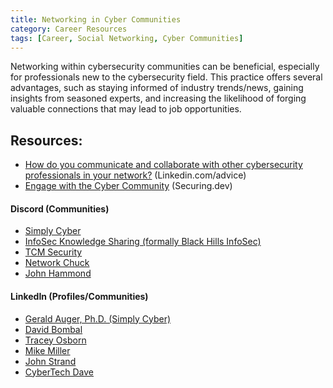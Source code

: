 ```yaml
---
title: Networking in Cyber Communities
category: Career Resources
tags: [Career, Social Networking, Cyber Communities]
---
```

Networking within cybersecurity communities can be beneficial, especially for professionals new to the cybersecurity field. This practice offers several advantages, such as staying informed of industry trends/news, gaining insights from seasoned experts, and increasing the likelihood of forging valuable connections that may lead to job opportunities.


## Resources:

- [How do you communicate and collaborate with other cybersecurity professionals in your network?](https://www.linkedin.com/advice/0/how-do-you-communicate-collaborate-other-cybersecurity) (Linkedin.com/advice)
- [Engage with the Cyber Community](https://securing.dev/posts/breaking-into-infosec/#engage-with-the-community) (Securing.dev)

#### Discord (Communities)
- [Simply Cyber](https://discord.com/invite/SimplyCyber)
- [InfoSec Knowledge Sharing (formally Black Hills InfoSec)](https://discord.com/invite/mVRJXCPVBP)
- [TCM Security](https://discord.com/invite/tcm)
- [Network Chuck](https://discord.com/invite/networkchuck)
- [John Hammond](https://discord.com/invite/mQQ5NsTbfF)

#### LinkedIn (Profiles/Communities)
- [Gerald Auger, Ph.D. (Simply Cyber)](https://www.linkedin.com/in/geraldauger/)
- [David Bombal](https://www.linkedin.com/in/davidbombal/)
- [Tracey Osborn](https://www.linkedin.com/in/osborntracey/)
- [Mike Miller](https://www.linkedin.com/in/mikesportfolio/)
- [John Strand](https://www.linkedin.com/in/john-strand-a1b4b62/)
- [CyberTech Dave](https://www.linkedin.com/in/david-meece-cybertech-dave/)
